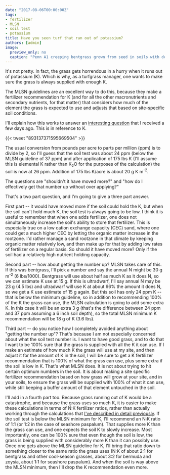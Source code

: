 ```yaml
---
date: "2017-08-06T00:00:00Z"
tags:
- fertilizer
- MLSN
- soil test
- potassium
title: Have you seen turf that ran out of potassium?
authors: [admin]
image:
  preview_only: no
  caption: "Penn A1 creeping bentgrass grown from seed in soils with decreasing amounts of K."
---
```


It's not pretty. In fact, the grass gets horrendous in a hurry when it runs out of potassium (K). Which is why, as a turfgrass manager, one wants to make sure the grass is always supplied with enough K. 

The MLSN guidelines are an excellent way to do this, because they make a fertilizer recommendation for K (and for all the other macronutrients and secondary nutrients, for that matter) that considers how much of the element the grass is expected to use and adjusts that based on site-specific soil conditions.

I'll explain how this works to answer an [interesting question](https://twitter.com/planterraturf/status/893137371595669504) that I received a few days ago. This is in reference to K.

{{< tweet "893137371595669504" >}}

The usual conversion from pounds per acre to parts per million (ppm) is to divide by 2, so I'll guess that the soil test was about 24 ppm (below the MLSN guideline of 37 ppm) and after application of 175 lbs K (I'll assume this is elemental K rather than K<sub>2</sub>O for the purposes of the calculation) the soil is now at 26 ppm. Addition of 175 lbs K/acre is about 20 g K m<sup>-2</sup>.

The questions are "shouldn't it have moved more?" and "how do I effectively get that number up without over applying?" 

That's a two part question, and I'm going to give a three part answer.

First part -- it would have moved more if the soil could hold the K, but when the soil can't hold much K, the soil test is always going to be low. I think it is useful to remember that when one adds fertilizer, one does not simultaneously increase the soil's ability to store that fertilizer. This is especially true on a low cation exchange capacity (CEC) sand, where one could get a much higher CEC by letting the organic matter increase in the rootzone. I'd rather manage a sand rootzone in that climate by keeping organic matter relatively low, and then make up for that by adding low rates of fertilizer on a regular basis. So should it have moved more? Only if the soil had a relatively high nutrient holding capacity.

Second part -- how about getting the number up? MLSN takes care of this. If this was bentgrass, I'll pick a number and say the annual N might be 30 g m<sup>-2</sup> (6 lbs/1000). Bentgrass will use about half as much K as it does N, so we can estimate K use at 15 g. If this is ultradwarf, I'll say annual N may be 23 g (4.5 lbs) and ultradwarf will use K at about 66% the amount it does N, so we get a K use estimate of 15 g again. But this soil has only 24 ppm K -- that is below the minimum guideline, so in addition to recommending 100% of the K the grass can use, the MLSN calculation is going to add some extra K. In this case it will be an extra 3 g (that's the difference between 24 ppm and 37 ppm assuming a 6 inch soil depth), so the total MLSN minimum K recommendation will be 18 g of K (3.6 lbs).

Third part -- do you notice how I completely avoided anything about "getting the number up"? That's because I am not especially concerned about what the soil test number is. I want to have good grass, and to do that I want to be 100% sure that the grass is supplied with all the K it can use. If I make an estimate of how much K the grass will use at my site, and then adjust it for the amount of K in the soil, I will be sure to get a K fertilizer recommendation that is 100% of what the grass can use, plus some extra if the soil is low in K. That's what MLSN does. It is not about trying to hit certain optimum numbers in the soil. It is about making a site specific fertilizer recommendation based on how grass will grow at your site, and in your soils, to ensure the grass will be supplied with 100% of what it can use, while still keeping a buffer amount of that element untouched in the soil. 

I'll add in a fourth part too. Because grass running out of K would be a catastrophe, and because the grass uses so much K, it is easier to make these calculations in terms of N:K fertilizer ratios, rather than actually working through the calculations that [I've described in detail previously](http://www.asianturfgrass.com/2017-07-31-deficiency-symptoms-in-control-plots/). If the soil test is below the MLSN minimum for K, I'll recommend an N:K ratio of 1:1 (or 1:2 in the case of seashore paspalum). That supplies more K than the grass can use, and one expects the soil K to slowly increase. Most importantly, one can be 100% sure that even though the soil is low, the grass is being supplied with considerably more K than it can possibly use. Once one gets above the MLSN guideline for K, I'll bring that ratio down to something closer to the same ratio the grass uses (N:K of about 2:1 for bentgrass and other cool-season grasses, about 3:2 for bermuda and zoysia, about 1:1 for seashore paspalum). And when the soil is way above the MLSN minimum, then I'll drop the K recommendation even more.
